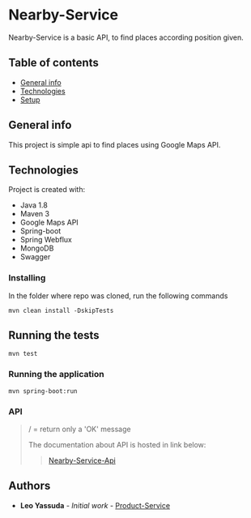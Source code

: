 # Nearby-Service

Nearby-Service is a basic API, to find places according position given. 

## Table of contents
* [General info](#general-info)
* [Technologies](#technologies)
* [Setup](#setup) 

## General info
This project is simple api to find places using Google Maps API.

## Technologies
Project is created with:
* Java 1.8
* Maven 3
* Google Maps API
* Spring-boot
* Spring Webflux
* MongoDB
* Swagger

### Installing

In the folder where repo was cloned, run the following commands

```
mvn clean install -DskipTests 
```

## Running the tests

```
mvn test
```

### Running the application

```
mvn spring-boot:run
```

### API

> / = return only a 'OK' message
> 
> The documentation about API is hosted in link below:
>> [Nearby-Service-Api](https://app.swaggerhub.com/apis/yassuda-apps/nearby-service-api/1.0.0) 

## Authors

* **Leo Yassuda** - *Initial work* - [Product-Service](https://bitbucket.org/leo-yassuda/product-service)

